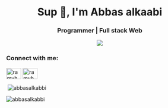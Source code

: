 <h1 align="center">Sup 👋, I'm Abbas alkaabi </h1>
<h3 align="center">Programmer | Full stack Web  </h3>

<p align="center"><img align="center" src="https://github-readme-stats.vercel.app/api/top-langs/?username=abbasalkabbi&layout=compact" /></p>

<h3 align="left">Connect with me:</h3>
<p align="left">
<a href="https://www.linkedin.com/in/abbas-alkaabi/" target="blank"><img align="center" src="https://cdn.jsdelivr.net/npm/simple-icons@3.0.1/icons/linkedin.svg" alt="ramyhakam" height="30" width="40" /></a>
<a href="https://fb.com/abbasalkaabi2003" target="blank"><img align="center" src="https://cdn.jsdelivr.net/npm/simple-icons@3.0.1/icons/facebook.svg" alt="ramyhakamblog" height="30" width="40" /></a>
<p/>
<p>&nbsp;<img align="center" src="https://github-readme-stats.vercel.app/api?username=abbasalkabbi&show_icons=true&locale=en" alt="abbasalkabbi" /></p>
<p align="left"> <img src="https://komarev.com/ghpvc/?username=abbasalkabbi&color=red" alt="abbasalkabbi" /> </p>
